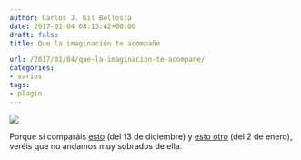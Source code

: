 ```yaml
---
author: Carlos J. Gil Bellosta
date: 2017-01-04 08:13:42+00:00
draft: false
title: Que la imaginación te acompañe

url: /2017/01/04/que-la-imaginacion-te-acompane/
categories:
- varios
tags:
- plagio
---
```


![](/wp-uploads/2017/01/lo_que_no_es_tradicion_es_plagio.jpg)


Porque si comparáis [esto](https://www.datanalytics.com/2016/12/13/que-la-fuerza-de-r-tambien-te-acompane-a-ti-alla-a-donde-haya-datos/) (del 13 de diciembre) y [esto otro](http://danielmarcelino.github.io/blog/2017/may-the-force-of-r-be-with-you-always.html) (del 2 de enero), veréis que no andamos muy sobrados de ella.



